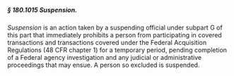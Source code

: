 ##### § 180.1015 Suspension. #####

*Suspension* is an action taken by a suspending official under subpart G of this part that immediately prohibits a person from participating in covered transactions and transactions covered under the Federal Acquisition Regulations (48 CFR chapter 1) for a temporary period, pending completion of a Federal agency investigation and any judicial or administrative proceedings that may ensue. A person so excluded is suspended.